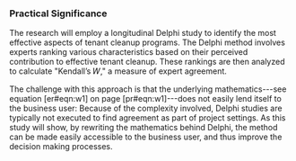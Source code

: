 ### Practical Significance

The research will employ a longitudinal Delphi study to identify the most effective aspects of tenant cleanup programs. The Delphi method involves experts ranking various characteristics based on their perceived contribution to effective tenant cleanup. These rankings are then analyzed to calculate "Kendall’s 𝑊," a measure of expert agreement.

The challenge with this approach is that the underlying mathematics---see equation [er#eqn:w1] on page [pr#eqn:w1]---does not easily lend itself to the business user: Because of the complexity involved, Delphi studies are typically not executed to find agreement as part of project settings. As this study will show, by rewriting the mathematics behind Delphi, the method can be made easily accessible to the business user, and thus improve the decision making processes.
